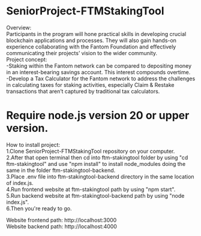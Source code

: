 # SeniorProject-FTMStakingTool
Overview:<br />
Participants in the program will hone practical skills in developing crucial blockchain applications and processes. They will also gain hands-on experience collaborating with the Fantom Foundation and effectively communicating their projects’ vision to the wider community.<br />
Project concept:<br />
-Staking within the Fantom network can be compared to depositing money in an interest-bearing savings account. This interest compounds overtime.<br />
-Develop a Tax Calculator for the Fantom network to address the challenges in calculating taxes for staking activities, especially Claim & Restake transactions that aren’t captured by traditional tax calculators.<br />
# Require node.js version 20 or upper version. <br />

How to install project:<br />
1.Clone SeniorProject-FTMStakingTool repository on your computer.<br />
2.After that open terminal then cd into ftm-stakingtool folder by using "cd ftm-stakingtool" and use "npm install" to install node_modules doing the same in the folder ftm-stakingtool-backend.<br />
3.Place .env file into ftm-stakingtool-backend directory in the same location of index.js.<br />
4.Run frontend website at ftm-stakingtool path by using "npm start".<br />
5.Run backend website at ftm-stakingtool-backend path by using "node index.js".<br />
6.Then you're ready to go.<br />

Website frontend path: http://localhost:3000<br />
Website backend path: http://localhost:4000<br />
